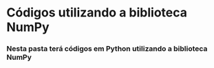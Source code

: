 # Códigos utilizando a biblioteca NumPy

### Nesta pasta terá códigos em Python utilizando a biblioteca NumPy